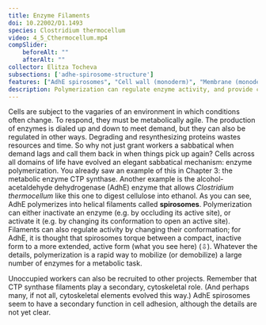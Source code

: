 ```yaml
---
title: Enzyme Filaments
doi: 10.22002/D1.1493
species: Clostridium thermocellum
video: 4_5_Cthermocellum.mp4
compSlider:
    beforeAlt: ""
    afterAlt: ""
collector: Elitza Tocheva
subsections: ['adhe-spirosome-structure']
features: ["AdhE spirosomes", "Cell wall (monoderm)", "Membrane (monoderm)", "Ribosomes", "Surface layer"]
description: Polymerization can regulate enzyme activity, and provide cytoskeletal filaments, for bacteria like Clostridium thermocellum
---
```


Cells are subject to the vagaries of an environment in which conditions often change. To respond, they must be metabolically agile. The production of enzymes is dialed up and down to meet demand, but they can also be regulated in other ways. Degrading and resynthesizing proteins wastes resources and time. So why not just grant workers a sabbatical when demand lags and call them back in when things pick up again? Cells across all domains of life have evolved an elegant sabbatical mechanism: enzyme polymerization. You already saw an example of this in Chapter 3: the metabolic enzyme CTP synthase. Another example is the alcohol-acetaldehyde dehydrogenase (AdhE) enzyme that allows *Clostridium thermocellum* like this one to digest cellulose into ethanol. As you can see, AdhE polymerizes into helical filaments called **spirosomes**. Polymerization can either inactivate an enzyme (e.g. by occluding its active site), or activate it (e.g. by changing its conformation to open an active site). Filaments can also regulate activity by changing their conformation; for AdhE, it is thought that spirosomes torque between a compact, inactive form to a more extended, active form (what you see here) (⇩). Whatever the details, polymerization is a rapid way to mobilize (or demobilize) a large number of enzymes for a metabolic task.

Unoccupied workers can also be recruited to other projects. Remember that CTP synthase filaments play a secondary, cytoskeletal role. (And perhaps many, if not all, cytoskeletal elements evolved this way.) AdhE spirosomes seem to have a secondary function in cell adhesion, although the details are not yet clear.

